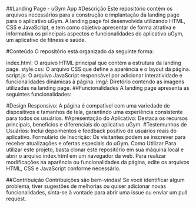 ##Landing Page - uGym App
#Descrição
Este repositório contém os arquivos necessários para a construção e implantação da landing page para o aplicativo uGym. A landing page foi desenvolvida utilizando HTML, CSS e JavaScript, e tem como objetivo apresentar de forma atrativa e informativa os principais aspectos e funcionalidades do aplicativo uGym, um aplicativo de fitness e saúde.

#Conteúdo
O repositório está organizado da seguinte forma:

index.html: O arquivo HTML principal que contém a estrutura da landing page.
style.css: O arquivo CSS que define a aparência e o layout da página.
script.js: O arquivo JavaScript responsável por adicionar interatividade e funcionalidades dinâmicas à página.
img/: Diretório contendo as imagens utilizadas na landing page.
##Funcionalidades
A landing page apresenta as seguintes funcionalidades:

#Design Responsivo: A página é compatível com uma variedade de dispositivos e tamanhos de tela, garantindo uma experiência consistente para todos os usuários.
#Apresentação do Aplicativo: Destaca os recursos principais, benefícios e diferenciais do aplicativo uGym.
#Testemunhos de Usuários: Inclui depoimentos e feedback positivo de usuários reais do aplicativo.
Formulário de Inscrição: Os visitantes podem se inscrever para receber atualizações e ofertas especiais do uGym.
Como Utilizar
Para utilizar este projeto, basta clonar este repositório em sua máquina local e abrir o arquivo index.html em um navegador da web. Para realizar modificações na aparência ou funcionalidades da página, edite os arquivos HTML, CSS e JavaScript conforme necessário.

##Contribuição
Contribuições são bem-vindas! Se você identificar algum problema, tiver sugestões de melhorias ou quiser adicionar novas funcionalidades, sinta-se à vontade para abrir uma issue ou enviar um pull request.



